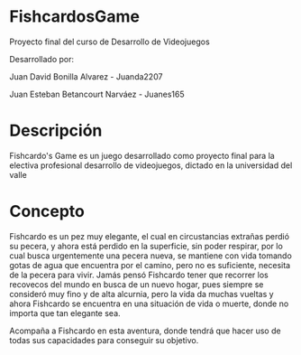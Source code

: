 # FishcardosGame
Proyecto final del curso de Desarrollo de Videojuegos

Desarrollado por: 

Juan David Bonilla Alvarez - Juanda2207

Juan Esteban Betancourt Narváez - Juanes165


# Descripción


Fishcardo's Game es un juego desarrollado como proyecto final para la electiva profesional desarrollo de videojuegos, dictado en la universidad del valle

# Concepto

Fishcardo es un pez muy elegante, el cual en circustancias extrañas perdió su pecera, y ahora está perdido en la superficie, sin poder respirar, por lo cual busca urgentemente una pecera nueva,
se mantiene con vida tomando gotas de agua que encuentra por el camino, pero no es suficiente, necesita de la pecera para vivir. Jamás pensó Fishcardo tener que recorrer los recovecos del mundo en busca
de un nuevo hogar, pues siempre se consideró muy fino y de alta alcurnia, pero la vida da muchas vueltas y ahora Fishcardo se encuentra en una situación de vida o muerte, donde no importa que tan elegante sea.

Acompaña a Fishcardo en esta aventura, donde tendrá que hacer uso de todas sus capacidades para conseguir su objetivo.